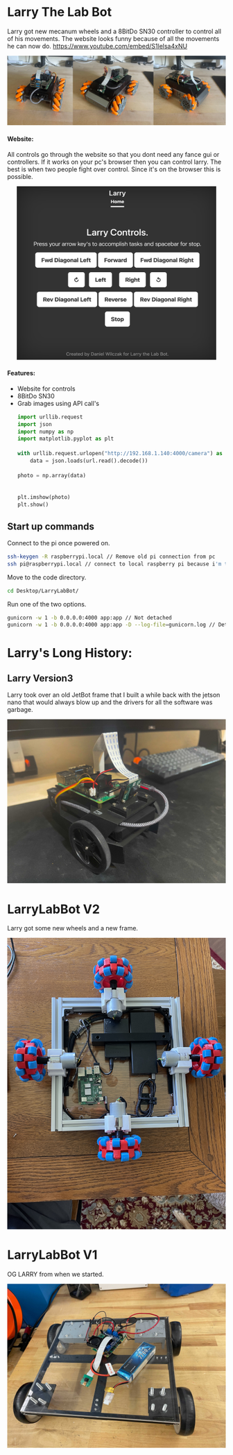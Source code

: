 # Larry The Lab Bot
Larry got new mecanum wheels and a 8BitDo SN30 controller to control all of his movements. The website looks funny because of all the movements he can now do. 
https://www.youtube.com/embed/S1lelsa4xNU

![](https://raw.githubusercontent.com/danielwilczak101/LarryLabBot/media/images/larryv4_cleaned_up.jpg)

#### Website:
All controls go through the website so that you dont need any fance gui or controllers. If it works on your pc's browser then you can control larry. The best is when two people fight over control. Since it's on the browser this is possible.

<p align="center"> 
  <kbd>
    <img width="460" height="400"
    src="https://github.com/danielwilczak101/LarryLabBot/blob/media/images/websiteV4.png">
  </kbd>
</p>


#### Features:
  - Website for controls
  - 8BitDo SN30
  - Grab images using API call's
    ```Python
    import urllib.request
    import json
    import numpy as np
    import matplotlib.pyplot as plt

    with urllib.request.urlopen("http://192.168.1.140:4000/camera") as url:
        data = json.loads(url.read().decode())

    photo = np.array(data)


    plt.imshow(photo)
    plt.show()
    ```

## Start up commands
Connect to the pi once powered on.
```bash
ssh-keygen -R raspberrypi.local // Remove old pi connection from pc
ssh pi@raspberrypi.local // connect to local raspberry pi because i'm to lazy to look up the I.P
```
Move to the code directory.
```bash
cd Desktop/LarryLabBot/
```

Run one of the two options.
```bash
gunicorn -w 1 -b 0.0.0.0:4000 app:app // Not detached
gunicorn -w 1 -b 0.0.0.0:4000 app:app -D --log-file=gunicorn.log // Detached
```

# Larry's Long History:

## Larry Version3
Larry took over an old JetBot frame that I built a while back with the jetson nano that would always blow up and the drivers for all the software was garbage.


![](https://github.com/danielwilczak101/LarryLabBot/blob/media/images/larryv3.jpg)

# LarryLabBot V2
Larry got some new wheels and a new frame.

![](https://raw.githubusercontent.com/danielwilczak101/LarryLabBot/media/images/IMG_3665.JPG)


# LarryLabBot V1
OG LARRY from when we started.

![](https://raw.githubusercontent.com/danielwilczak101/LarryLabBot/media/images/IMG_3472.jpg)


